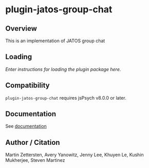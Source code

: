 # plugin-jatos-group-chat

## Overview

This is an implementation of JATOS group chat

## Loading

*Enter instructions for loading the plugin package here.*

## Compatibility

`plugin-jatos-group-chat` requires jsPsych v8.0.0 or later.

## Documentation

See [documentation](/plugin-jatos-group-chat/README.md)

## Author / Citation

Martin Zettersten, Avery Yanowitz, Jenny Lee, Khuyen Le, Kushin Mukherjee, Steven Martinez